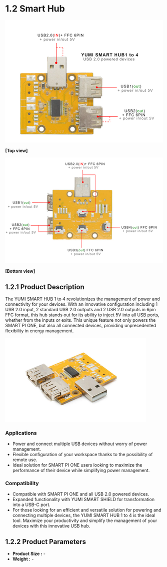 # 1.2 Smart Hub
<img src="../../img/SmartPi/Yumi_Components/SmartHub_specifications/smart_hub_usb_1_4_top.png" width="560" alt="Top view"> <p align="left">**[Top view]**</p>
<img src="../../img/SmartPi/Yumi_Components/SmartHub_specifications/smart_hub_usb_1_4_bottom.png" width="600" alt="Bottom view"> <p align="left">**[Bottom view]**</p>

## 1.2.1 Product Description
The YUMI SMART HUB 1 to 4 revolutionizes the management of power and connectivity for your devices. With an innovative configuration including 1 USB 2.0 input, 2 standard USB 2.0 outputs and 2 USB 2.0 outputs in 6pin FFC format, this hub stands out for its ability to inject 5V into all USB ports, whether from the inputs or exits. This unique feature not only powers the SMART PI ONE, but also all connected devices, providing unprecedented flexibility in energy management.

<img src="../../img/SmartPi/Yumi_Components/SmartHub_specifications/smart_hub_usb_1_4_side.png" width="450" alt="side view">

### Applications
* Power and connect multiple USB devices without worry of power management.
* Flexible configuration of your workspace thanks to the possibility of remote use.
* Ideal solution for SMART PI ONE users looking to maximize the performance of their device while simplifying power management.

### Compatibility
* Compatible with SMART PI ONE and all USB 2.0 powered devices.
* Expanded functionality with YUMI SMART SHIELD for transformation into a USB-C port.
* For those looking for an efficient and versatile solution for powering and connecting multiple devices, the YUMI SMART HUB 1 to 4 is the ideal tool. Maximize your productivity and  simplify the management of your devices with this innovative USB hub.

## 1.2.2 Product Parameters
* **Product Size :** -
* **Weight :** -